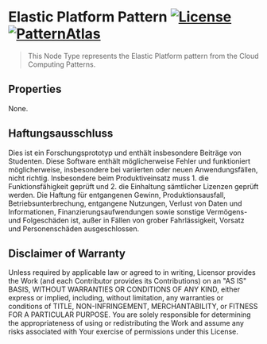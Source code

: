 # Elastic Platform Pattern [![License](https://img.shields.io/badge/License-Apache%202.0-blue.svg)](https://opensource.org/licenses/Apache-2.0) [![PatternAtlas](https://raw.githubusercontent.com/OpenTOSCA/pattern-based-deployment-modeling/fix/relation-mappings/PatternAtlas.svg)](http://localhost:4203/pattern-languages/efdc1625-6445-4662-a37e-5f1fd37a542b/https%25253A%25252F%25252Fpatternpedia.org%25252FpatternLanguages%25252FcloudComputingPatterns%25252FelasticPlatform)  

> This Node Type represents the Elastic Platform pattern from the Cloud Computing Patterns.

## Properties

None.

## Haftungsausschluss

Dies ist ein Forschungsprototyp und enthält insbesondere Beiträge von Studenten.
Diese Software enthält möglicherweise Fehler und funktioniert möglicherweise, insbesondere bei variierten oder neuen Anwendungsfällen, nicht richtig.
Insbesondere beim Produktiveinsatz muss 1. die Funktionsfähigkeit geprüft und 2. die Einhaltung sämtlicher Lizenzen geprüft werden.
Die Haftung für entgangenen Gewinn, Produktionsausfall, Betriebsunterbrechung, entgangene Nutzungen, Verlust von Daten und Informationen, Finanzierungsaufwendungen sowie sonstige Vermögens- und Folgeschäden ist, außer in Fällen von grober Fahrlässigkeit, Vorsatz und Personenschäden ausgeschlossen.

## Disclaimer of Warranty

Unless required by applicable law or agreed to in writing, Licensor provides the Work (and each Contributor
provides its Contributions) on an "AS IS" BASIS, WITHOUT WARRANTIES OR CONDITIONS OF ANY KIND, either express
or implied, including, without limitation, any warranties or conditions of TITLE, NON-INFRINGEMENT,
MERCHANTABILITY, or FITNESS FOR A PARTICULAR PURPOSE. You are solely responsible for determining the
appropriateness of using or redistributing the Work and assume any risks associated with Your exercise of
permissions under this License.
